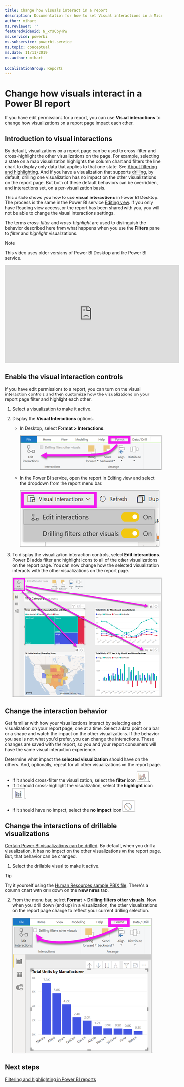 ```yaml
---
title: Change how visuals interact in a report
description: Documentation for how to set Visual interactions in a Microsoft Power BI service report and a Power BI Desktop report.
author: mihart
ms.reviewer: ''
featuredvideoid: N_xYsCbyHPw
ms.service: powerbi
ms.subservice: powerbi-service
ms.topic: conceptual
ms.date: 11/11/2019
ms.author: mihart

LocalizationGroup: Reports
---
```

# Change how visuals interact in a Power BI report
If you have edit permissions for a report, you can use **Visual interactions** to change how visualizations on a report page impact each other. 

## Introduction to visual interactions
By default, visualizations on a report page can be used to cross-filter and cross-highlight the other visualizations on the page.
For example, selecting a state on a map visualization highlights the column chart and filters the line chart to display only data that applies to that one state.
See [About filtering and highlighting](power-bi-reports-filters-and-highlighting.md). And if you have a visualization that supports [drilling](consumer/end-user-drill.md), by default, drilling one visualization has no impact on the other visualizations on the report page. But both of these default behaviors can be overridden, and interactions set, on a per-visualization basis.

This article shows you how to use **visual interactions** in Power BI Desktop. The process is the same in the Power BI service [Editing view](service-interact-with-a-report-in-editing-view.md). If you only have Reading view access, or the report has been shared with you, you will not be able to change the visual interactions settings.

The terms *cross-filter* and *cross-highlight* are used to distinguish the behavior described here from what happens when you use the **Filters** pane to *filter* and *highlight* visualizations.  

> [!NOTE]
> This video uses older versions of Power BI Desktop and the Power BI service. 
>
>

<iframe width="560" height="315" src="https://www.youtube.com/embed/N_xYsCbyHPw?list=PL1N57mwBHtN0JFoKSR0n-tBkUJHeMP2cP" frameborder="0" allowfullscreen></iframe>


## Enable the visual interaction controls
If you have edit permissions to a report, you can turn on the visual interaction controls and then customize how the visualizations on your  report page filter and highlight each other. 

1. Select a visualization to make it active.  
2. Display the **Visual Interactions** options.
    

    - In Desktop, select **Format > Interactions**.

        ![select Format then Interactions](media/service-reports-visual-interactions/power-bi-interaction.png)

    - In the Power BI service, open the report in Editing view and select the dropdown from the report menu bar.

        ![Visual interactions dropdown](media/service-reports-visual-interactions/power-bi-service.png)

3. To display the visualization interaction controls, select **Edit interactions**. Power BI adds filter and highlight icons to all of the other visualizations on the report page. You can now change how the selected visualization interacts with the other visualizations on the report page.
   
    ![report with Visual interactions turned on](media/service-reports-visual-interactions/power-bi-turn-on.png)


## Change the interaction behavior
Get familiar with how your visualizations interact by selecting each visualization on your report page, one at a time.  Select a data point or a bar or a shape and watch the impact on the other visualizations. If the behavior you see is not what you'd prefer, you can change the interactions. These changes are saved with the report, so you and your report consumers will have the same visual interaction experience.


Determine what impact the **selected visualization** should have on the others.  And, optionally, repeat for all other visualizations on the report page.
   
   * If it should cross-filter the visualization, select the **filter** icon ![filter icon](media/service-reports-visual-interactions/power-bi-filter-icon.png).
   * If it should cross-highlight the visualization, select the **highlight** icon ![highlight icon](media/service-reports-visual-interactions/power-bi-highlight-icon.png).
   * If it should have no impact, select the **no impact** icon ![no impact icon](media/service-reports-visual-interactions/power-bi-no-impact.png).

## Change the interactions of drillable visualizations
[Certain Power BI visualizations can be drilled](consumer/end-user-drill.md). By default, when you drill a visualization, it has no impact on the other visualizations on the report page. But, that behavior can be changed. 

1. Select the drillable visual to make it active. 

> [!TIP]
> Try it yourself using the [Human Resources sample PBIX file](https://download.microsoft.com/download/6/9/5/69503155-05A5-483E-829A-F7B5F3DD5D27/Human%20Resources%20Sample%20PBIX.pbix). There's a column chart with drill down on the **New hires** tab.
>


2. From the menu bar, select **Format** > **Drilling filters other visuals**.  Now when you drill down (and up) in a visualization, the other visualizations on the report page change to reflect your current drilling selection. 

    ![turn on drilling filters other visuals](media/service-reports-visual-interactions/power-bi-drill.png).
    
## Next steps
[Filtering and highlighting in Power BI reports](power-bi-reports-filters-and-highlighting.md)